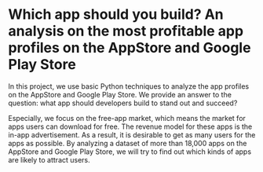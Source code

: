 # Which app should you build? An analysis on the most profitable app profiles on the AppStore and Google Play Store

In this project, we use basic Python techniques to analyze the app profiles on the AppStore and Google Play Store. We provide an answer to the question: what app should developers build to stand out and succeed? 

Especially, we focus on the free-app market, which means the market for apps users can download for free. The revenue model for these apps is the in-app advertisement. As a result, it is desirable to get as many users for the apps as possible. By analyzing a dataset of more than 18,000 apps on the AppStore and Google Play Store, we will try to find out which kinds of apps are likely to attract users.

